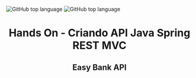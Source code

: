 ![GitHub top language](https://img.shields.io/github/languages/top/naereloire/to_do_list_API?style=for-the-badge)
![GitHub top language](https://img.shields.io/github/languages/top/naereloire/to_do_list_API?label=spring%20boot&style=for-the-badge)

<h1 align='center'>Hands On - Criando API Java Spring REST MVC </h1>

<h2 align='center'>Easy Bank API</h2>

